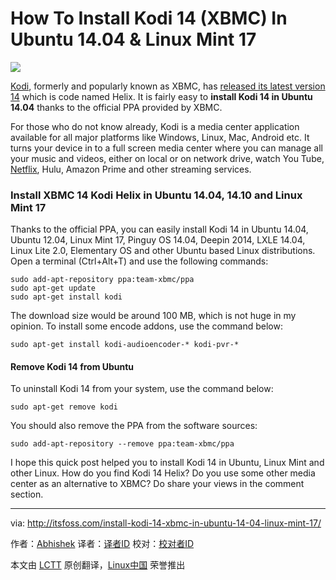 How To Install Kodi 14 (XBMC) In Ubuntu 14.04 & Linux Mint 17
================================================================================
![](http://itsfoss.itsfoss.netdna-cdn.com/wp-content/uploads/2015/01/Kodi_Xmas.jpg)

[Kodi][1], formerly and popularly known as XBMC, has [released its latest version 14][2] which is code named Helix. It is fairly easy to **install Kodi 14 in Ubuntu 14.04** thanks to the official PPA provided by XBMC.

For those who do not know already, Kodi is a media center application available for all major platforms like Windows, Linux, Mac, Android etc. It turns your device in to a full screen media center where you can manage all your music and videos, either on local or on network drive, watch You Tube, [Netflix][3], Hulu, Amazon Prime and other streaming services.

### Install XBMC 14 Kodi Helix in Ubuntu 14.04, 14.10 and Linux Mint 17 ###

Thanks to the official PPA, you can easily install Kodi 14 in Ubuntu 14.04, Ubuntu 12.04, Linux Mint 17, Pinguy OS 14.04, Deepin 2014, LXLE 14.04, Linux Lite 2.0, Elementary OS and other Ubuntu based Linux distributions. Open a terminal (Ctrl+Alt+T) and use the following commands:

    sudo add-apt-repository ppa:team-xbmc/ppa
    sudo apt-get update
    sudo apt-get install kodi

The download size would be around 100 MB, which is not huge in my opinion. To install some encode addons, use the command below:

    sudo apt-get install kodi-audioencoder-* kodi-pvr-*

#### Remove Kodi 14 from Ubuntu ####

To uninstall Kodi 14 from your system, use the command below:

    sudo apt-get remove kodi

You should also remove the PPA from the software sources:

    sudo add-apt-repository --remove ppa:team-xbmc/ppa

I hope this quick post helped you to install Kodi 14 in Ubuntu, Linux Mint and other Linux. How do you find Kodi 14 Helix? Do you use some other media center as an alternative to XBMC? Do share your views in the comment section.

--------------------------------------------------------------------------------

via: http://itsfoss.com/install-kodi-14-xbmc-in-ubuntu-14-04-linux-mint-17/

作者：[Abhishek][a]
译者：[译者ID](https://github.com/译者ID)
校对：[校对者ID](https://github.com/校对者ID)

本文由 [LCTT](https://github.com/LCTT/TranslateProject) 原创翻译，[Linux中国](http://linux.cn/) 荣誉推出

[a]:http://itsfoss.com/author/Abhishek/
[1]:http://kodi.tv/
[2]:http://kodi.tv/kodi-14-0-helix-unwinds/
[3]:http://itsfoss.com/watch-netflix-in-ubuntu-14-04/